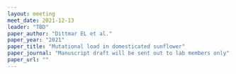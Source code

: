 ```yaml
---
layout: meeting
meet_date: 2021-12-13
leader: "TBD"
paper_author: "Dittmar EL et al."
paper_year: "2021"
paper_title: "Mutational load in domesticated sunflower"
paper_journal: "Manuscript draft will be sent out to lab members only"
paper_url: ""
---
```

